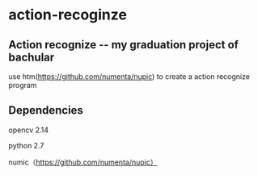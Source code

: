 # action-recoginze

Action recognize -- my graduation project of bachular
-------------------------------------------------------
use htm(https://github.com/numenta/nupic) to create a action recognize program

Dependencies
-------------------------------------------------------
opencv 2.14

python 2.7

numic（https://github.com/numenta/nupic）
